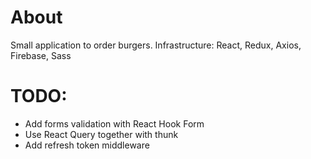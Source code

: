 # About

Small application to order burgers. Infrastructure: React, Redux, Axios, Firebase, Sass

# TODO:

- Add forms validation with React Hook Form
- Use React Query together with thunk
- Add refresh token middleware
